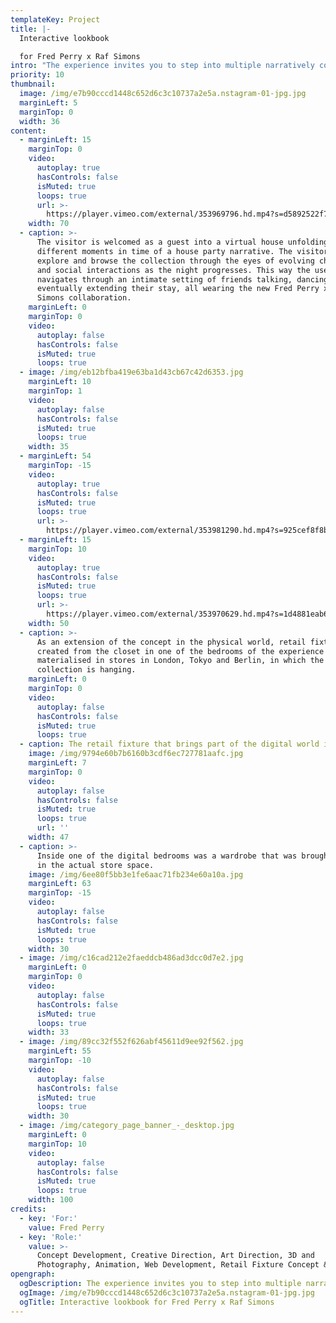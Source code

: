 ```yaml
---
templateKey: Project
title: |-
  Interactive lookbook

  for Fred Perry x Raf Simons
intro: "The experience invites you to step into multiple narratively connected three-dimensional photographs, that display the evening of a regular house party - familiar to all of us.\n\nThe 80s Youth Archive photographs are centre stage of the Fred Perry x Raf Simons AW19 collection. \LThey are also the main source of reference for this season’s interactive lookbook which pays homage to the energy and feel of the era.<br /><br />[home.fredperryxrafsimons.com](https://home.fredperryxrafsimons.com)"
priority: 10
thumbnail:
  image: /img/e7b90cccd1448c652d6c3c10737a2e5a.nstagram-01-jpg.jpg
  marginLeft: 5
  marginTop: 0
  width: 36
content:
  - marginLeft: 15
    marginTop: 0
    video:
      autoplay: true
      hasControls: false
      isMuted: true
      loops: true
      url: >-
        https://player.vimeo.com/external/353969796.hd.mp4?s=d5892522f7944b0161e7ca701f9cdd30369168b3&profile_id=175
    width: 70
  - caption: >-
      The visitor is welcomed as a guest into a virtual house unfolding
      different moments in time of a house party narrative. The visitor can
      explore and browse the collection through the eyes of evolving characters
      and social interactions as the night progresses. This way the user
      navigates through an intimate setting of friends talking, dancing and
      eventually extending their stay, all wearing the new Fred Perry x Raf
      Simons collaboration.
    marginLeft: 0
    marginTop: 0
    video:
      autoplay: false
      hasControls: false
      isMuted: true
      loops: true
  - image: /img/eb12bfba419e63ba1d43cb67c42d6353.jpg
    marginLeft: 10
    marginTop: 1
    video:
      autoplay: false
      hasControls: false
      isMuted: true
      loops: true
    width: 35
  - marginLeft: 54
    marginTop: -15
    video:
      autoplay: true
      hasControls: false
      isMuted: true
      loops: true
      url: >-
        https://player.vimeo.com/external/353981290.hd.mp4?s=925cef8f8bc61799e5a613282950f911f247ceb5&profile_id=175
  - marginLeft: 15
    marginTop: 10
    video:
      autoplay: true
      hasControls: false
      isMuted: true
      loops: true
      url: >-
        https://player.vimeo.com/external/353970629.hd.mp4?s=1d4881eab64d04937ae407e97e1d9f5010f422d8&profile_id=175
    width: 50
  - caption: >-
      As an extension of the concept in the physical world, retail fixtures
      created from the closet in one of the bedrooms of the experience is
      materialised in stores in London, Tokyo and Berlin, in which the
      collection is hanging.
    marginLeft: 0
    marginTop: 0
    video:
      autoplay: false
      hasControls: false
      isMuted: true
      loops: true
  - caption: The retail fixture that brings part of the digital world into the store.
    image: /img/9794e60b7b6160b3cdf6ec727781aafc.jpg
    marginLeft: 7
    marginTop: 0
    video:
      autoplay: false
      hasControls: false
      isMuted: true
      loops: true
      url: ''
    width: 47
  - caption: >-
      Inside one of the digital bedrooms was a wardrobe that was brought to life
      in the actual store space.
    image: /img/6ee80f5bb3e1fe6aac71fb234e60a10a.jpg
    marginLeft: 63
    marginTop: -15
    video:
      autoplay: false
      hasControls: false
      isMuted: true
      loops: true
    width: 30
  - image: /img/c16cad212e2faeddcb486ad3dcc0d7e2.jpg
    marginLeft: 0
    marginTop: 0
    video:
      autoplay: false
      hasControls: false
      isMuted: true
      loops: true
    width: 33
  - image: /img/89cc32f552f626abf45611d9ee92f562.jpg
    marginLeft: 55
    marginTop: -10
    video:
      autoplay: false
      hasControls: false
      isMuted: true
      loops: true
    width: 30
  - image: /img/category_page_banner_-_desktop.jpg
    marginLeft: 0
    marginTop: 10
    video:
      autoplay: false
      hasControls: false
      isMuted: true
      loops: true
    width: 100
credits:
  - key: 'For:'
    value: Fred Perry
  - key: 'Role:'
    value: >-
      Concept Development, Creative Direction, Art Direction, 3D and
      Photography, Animation, Web Development, Retail Fixture Concept & Design
opengraph:
  ogDescription: The experience invites you to step into multiple narratively connected three-dimensional photographs, that display the evening of a regular house party - familiar to all of us. The 80s Youth Archive photographs are centre stage of the Fred Perry x Raf Simons AW19 collection. \LThey are also the main source of reference for this season’s interactive lookbook which pays homage to the energy and feel of the era.
  ogImage: /img/e7b90cccd1448c652d6c3c10737a2e5a.nstagram-01-jpg.jpg
  ogTitle: Interactive lookbook for Fred Perry x Raf Simons
---
```

